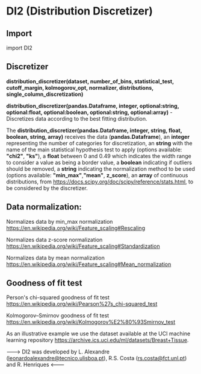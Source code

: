 # DI2 (Distribution Discretizer)

## Import

import DI2

## Discretizer

**distribution_discretizer(dataset, number_of_bins, statistical_test, cutoff_margin, kolmogorov_opt, normalizer, distributions, single_column_discretization)**

**distribution_discretizer(pandas.Dataframe, integer, optional:string, optional:float, optional:boolean, optional:string, optional:array)** - Discretizes data according to the best fitting distribution.

The **distribution_discretizer(pandas.Dataframe, integer, string, float, boolean, string, array)** receives the data (**pandas.Dataframe**), an **integer** representing the number of categories for discretization, an **string** with the name of the main statistical hypothesis test to apply (options available: **"chi2"**, **"ks"**), a **float** between 0 and 0.49 which indicates the width range to consider a value as being a border value, a **boolean** indicating if outliers should be removed, a **string**  indicating the normalization method to be used (options available: **"min_max"**,**"mean"**, **z_score**), an **array** of continuous distributions, from https://docs.scipy.org/doc/scipy/reference/stats.html, to be considered by the discretizer.


## Data normalization:

Normalizes data by min_max normalization https://en.wikipedia.org/wiki/Feature_scaling#Rescaling

Normalizes data z-score normalization https://en.wikipedia.org/wiki/Feature_scaling#Standardization

Normalizes data by mean normalization https://en.wikipedia.org/wiki/Feature_scaling#Mean_normalization


## Goodness of fit test

Person's chi-squared goodness of fit test https://en.wikipedia.org/wiki/Pearson%27s_chi-squared_test

Kolmogorov–Smirnov goodness of fit test https://en.wikipedia.org/wiki/Kolmogorov%E2%80%93Smirnov_test


As an illustrative example we use the dataset available at the UCI machine learning repository https://archive.ics.uci.edu/ml/datasets/Breast+Tissue.

---> DI2 was developed by L. Alexandre (leonardoalexandre@tecnico.ulisboa.pt), R.S. Costa (rs.costa@fct.unl.pt) and R. Henriques <---
